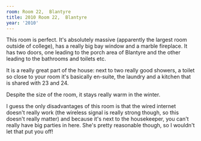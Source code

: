 ```yaml
---
room: Room 22,  Blantyre
title: 2010 Room 22,  Blantyre
year: '2010'
---
```


This room is perfect. It's absolutely massive (apparently the largest room outside of college), has a really big bay window and a marble fireplace. It has two doors, one leading to the porch area of Blantyre and the other leading to the bathrooms and toilets etc. 

It is a really great part of the house: next to two really good showers, a toilet so close to your room it's basically en-suite, the laundry and a kitchen that is shared with 23 and 24. 

Despite the size of the room, it stays really warm in the winter. 

I guess the only disadvantages of this room is that the wired internet doesn't really work (the wireless signal is really strong though, so this doesn't really matter) and because it's next to the housekeeper, you can't really have big parties in here. She's pretty reasonable though, so I wouldn't let that put you off!